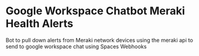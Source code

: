# Google Workspace Chatbot Meraki Health Alerts
Bot to pull down alerts from Meraki network devices using the meraki api to send to google workspace chat using Spaces Webhooks

